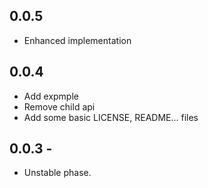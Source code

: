 ## 0.0.5

* Enhanced implementation

## 0.0.4

* Add expmple
* Remove child api
* Add some basic LICENSE, README... files

## 0.0.3 -

* Unstable phase.
